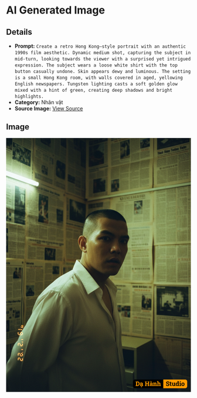 # AI Generated Image

## Details
- **Prompt:** `Create a retro Hong Kong–style portrait with an authentic 1990s film aesthetic. Dynamic medium shot, capturing the subject in mid-turn, looking towards the viewer with a surprised yet intrigued expression. The subject wears a loose white shirt with the top button casually undone. Skin appears dewy and luminous. The setting is a small Hong Kong room, with walls covered in aged, yellowing English newspapers. Tungsten lighting casts a soft golden glow mixed with a hint of green, creating deep shadows and bright highlights.`
- **Category:** Nhân vật
- **Source Image:** [View Source](https://raw.githubusercontent.com/lenzcomvth/ImageLibrary/main/Male.png)

## Image
![AI Generated Image](./image-2025-10-03T15-40-29-587Z.png)